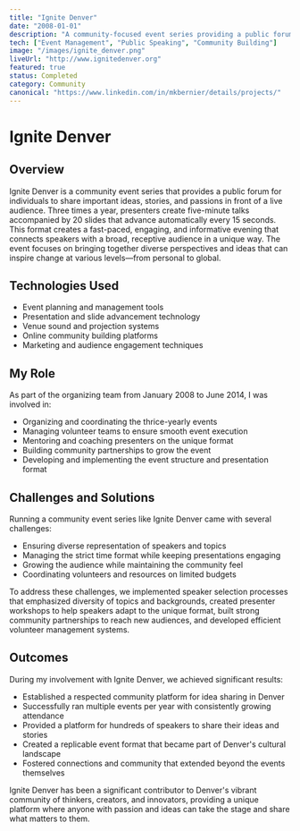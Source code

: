 ```yaml
---
title: "Ignite Denver"
date: "2008-01-01"
description: "A community-focused event series providing a public forum for sharing ideas through fast-paced, structured presentations."
tech: ["Event Management", "Public Speaking", "Community Building"]
image: "/images/ignite_denver.png"
liveUrl: "http://www.ignitedenver.org"
featured: true
status: Completed
category: Community
canonical: "https://www.linkedin.com/in/mkbernier/details/projects/"
---
```


# Ignite Denver

## Overview

Ignite Denver is a community event series that provides a public forum for individuals to share important ideas, stories, and passions in front of a live audience. Three times a year, presenters create five-minute talks accompanied by 20 slides that advance automatically every 15 seconds. This format creates a fast-paced, engaging, and informative evening that connects speakers with a broad, receptive audience in a unique way. The event focuses on bringing together diverse perspectives and ideas that can inspire change at various levels—from personal to global.

## Technologies Used

- Event planning and management tools
- Presentation and slide advancement technology
- Venue sound and projection systems
- Online community building platforms
- Marketing and audience engagement techniques

## My Role

As part of the organizing team from January 2008 to June 2014, I was involved in:
- Organizing and coordinating the thrice-yearly events
- Managing volunteer teams to ensure smooth event execution
- Mentoring and coaching presenters on the unique format
- Building community partnerships to grow the event
- Developing and implementing the event structure and presentation format

## Challenges and Solutions

Running a community event series like Ignite Denver came with several challenges:
- Ensuring diverse representation of speakers and topics
- Managing the strict time format while keeping presentations engaging
- Growing the audience while maintaining the community feel
- Coordinating volunteers and resources on limited budgets

To address these challenges, we implemented speaker selection processes that emphasized diversity of topics and backgrounds, created presenter workshops to help speakers adapt to the unique format, built strong community partnerships to reach new audiences, and developed efficient volunteer management systems.

## Outcomes

During my involvement with Ignite Denver, we achieved significant results:
- Established a respected community platform for idea sharing in Denver
- Successfully ran multiple events per year with consistently growing attendance
- Provided a platform for hundreds of speakers to share their ideas and stories
- Created a replicable event format that became part of Denver's cultural landscape
- Fostered connections and community that extended beyond the events themselves

Ignite Denver has been a significant contributor to Denver's vibrant community of thinkers, creators, and innovators, providing a unique platform where anyone with passion and ideas can take the stage and share what matters to them. 